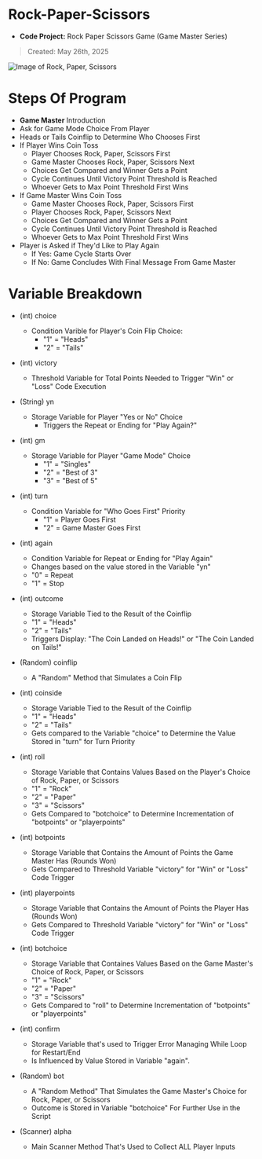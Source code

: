 # Rock-Paper-Scissors
- **Code Project:** Rock Paper Scissors Game (Game Master Series)
> Created: May 26th, 2025

![Image of Rock, Paper, Scissors](https://www.google.com/url?sa=i&url=https%3A%2F%2Fwww.pinterest.com%2Faud100%2Fpaper-rock-scissor%2F&psig=AOvVaw2LclAstXfEeUuofESy2Ese&ust=1749082866578000&source=images&cd=vfe&opi=89978449&ved=0CBQQjRxqFwoTCPjtleS_1o0DFQAAAAAdAAAAABAE)

# Steps Of Program
- **Game Master** Introduction
- Ask for Game Mode Choice From Player
- Heads or Tails Coinflip to Determine Who Chooses First
- If Player Wins Coin Toss
    - Player Chooses Rock, Paper, Scissors First
    - Game Master Chooses Rock, Paper, Scissors Next
    - Choices Get Compared and Winner Gets a Point
    - Cycle Continues Until Victory Point Threshold is Reached
    - Whoever Gets to Max Point Threshold First Wins
- If Game Master Wins Coin Toss
    - Game Master Chooses Rock, Paper, Scissors First
    - Player Chooses Rock, Paper, Scissors Next
    - Choices Get Compared and Winner Gets a Point
    - Cycle Continues Until Victory Point Threshold is Reached
    - Whoever Gets to Max Point Threshold First Wins
- Player is Asked if They'd Like to Play Again
    - If Yes: Game Cycle Starts Over
    - If No: Game Concludes With Final Message From Game Master





# Variable Breakdown
* (int) choice 
    - Condition Varible for Player's Coin Flip Choice: 
        - "1" = "Heads"
        - "2" = "Tails"

* (int) victory
    - Threshold Variable for Total Points Needed to Trigger "Win" or "Loss" Code Execution

* (String) yn
    - Storage Variable for Player "Yes or No" Choice
        - Triggers the Repeat or Ending for "Play Again?"

* (int) gm
    - Storage Variable for Player "Game Mode" Choice
        - "1" = "Singles"
        - "2" = "Best of 3"
        - "3" = "Best of 5"

* (int) turn
    - Condition Variable for "Who Goes First" Priority
        - "1" = Player Goes First
        - "2" = Game Master Goes First

* (int) again
    - Condition Variable for Repeat or Ending for "Play Again"
    - Changes based on the value stored in the Variable "yn"
    - "0" = Repeat
    - "1" = Stop

* (int) outcome
    - Storage Variable Tied to the Result of the Coinflip
    - "1" = "Heads"
    - "2" = "Tails"
    - Triggers Display: "The Coin Landed on Heads!" or "The Coin Landed on Tails!"

* (Random) coinflip
    - A "Random" Method that Simulates a Coin Flip

* (int) coinside
    - Storage Variable Tied to the Result of the Coinflip
    - "1" = "Heads"
    - "2" = "Tails"
    - Gets compared to the Variable "choice" to Determine the Value Stored in "turn" for Turn Priority

* (int) roll
    - Storage Variable that Contains Values Based on the Player's Choice of Rock, Paper, or Scissors
    - "1" = "Rock"
    - "2" = "Paper"
    - "3" = "Scissors"
    - Gets Compared to "botchoice" to Determine Incrementation of "botpoints" or "playerpoints"

* (int) botpoints 
    - Storage Variable that Contains the Amount of Points the Game Master Has (Rounds Won)
    - Gets Compared to Threshold Variable "victory" for "Win" or "Loss" Code Trigger

* (int) playerpoints
    - Storage Variable that Contains the Amount of Points the Player Has (Rounds Won)
    - Gets Compared to Threshold Variable "victory" for "Win" or "Loss" Code Trigger

* (int) botchoice
    - Storage Variable that Containes Values Based on the Game Master's Choice of Rock, Paper, or Scissors
    - "1" = "Rock"
    - "2" = "Paper"
    - "3" = "Scissors"
    - Gets Compared to "roll" to Determine Incrementation of "botpoints" or "playerpoints"

* (int) confirm
    - Storage Variable that's used to Trigger Error Managing While Loop for Restart/End
    - Is Influenced by Value Stored in Variable "again".

* (Random) bot
    - A "Random Method" That Simulates the Game Master's Choice for Rock, Paper, or Scissors
    - Outcome is Stored in Variable "botchoice" For Further Use in the Script

* (Scanner) alpha
    - Main Scanner Method That's Used to Collect ALL Player Inputs